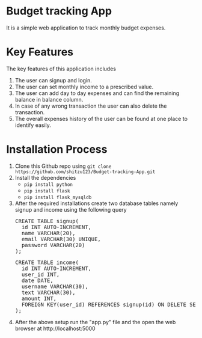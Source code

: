 # Budget tracking App
It is a simple web application to track monthly budget expenses.
# Key Features
The key features of this application includes
1. The user can signup and login.
2. The user can set monthly income to a prescribed value.
3. The user can add day to day expenses and can find the remaining balance in balance column.
4. In case of any wrong transaction the user can also delete the transaction.
5. The overall expenses history of the user can be found at one place to identify easily.
# Installation Process
1. Clone this Github repo using `git clone https://github.com/shitzu123/Budget-tracking-App.git`
2. Install the dependencies
     + `pip install python`
     + `pip install flask`
     + `pip install flask_mysqldb`
3. After the required installations create two database tables namely signup and income using the following query<br>
   <pre>
   CREATE TABLE signup(
     id INT AUTO-INCREMENT,
     name VARCHAR(20),
     email VARCHAR(30) UNIQUE,
     password VARCHAR(20)
   );</pre>
   <pre>CREATE TABLE income(
     id INT AUTO-INCREMENT,
     user_id INT,
     date DATE,
     username VARCHAR(30),
     text VARCHAR(30),
     amount INT,
     FOREIGN KEY(user_id) REFERENCES signup(id) ON DELETE SET NULL
   );</pre>
4. After the above setup run the "app.py"  file and the open the web browser at http://localhost:5000

 
